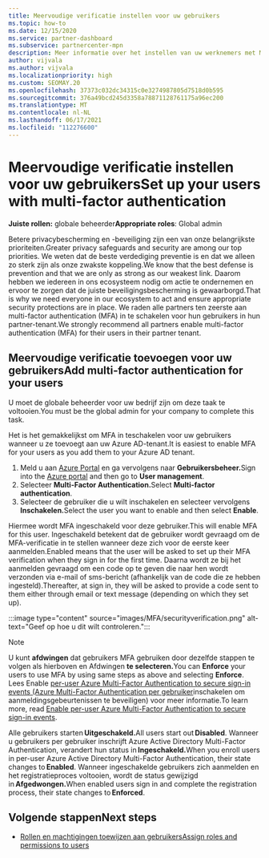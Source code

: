 ```yaml
---
title: Meervoudige verificatie instellen voor uw gebruikers
ms.topic: how-to
ms.date: 12/15/2020
ms.service: partner-dashboard
ms.subservice: partnercenter-mpn
description: Meer informatie over het instellen van uw werknemers met MFA
author: vijvala
ms.author: vijvala
ms.localizationpriority: high
ms.custom: SEOMAY.20
ms.openlocfilehash: 37373c032dc34315c0e3274987805d7518d0b595
ms.sourcegitcommit: 376a49bcd245d3358a78871128761175a96ec200
ms.translationtype: MT
ms.contentlocale: nl-NL
ms.lasthandoff: 06/17/2021
ms.locfileid: "112276600"
---
```

# <a name="set-up-your-users-with-multi-factor-authentication"></a><span data-ttu-id="6ea03-103">Meervoudige verificatie instellen voor uw gebruikers</span><span class="sxs-lookup"><span data-stu-id="6ea03-103">Set up your users with multi-factor authentication</span></span>

<span data-ttu-id="6ea03-104">**Juiste rollen:** globale beheerder</span><span class="sxs-lookup"><span data-stu-id="6ea03-104">**Appropriate roles**: Global admin</span></span>

<span data-ttu-id="6ea03-105">Betere privacybescherming en -beveiliging zijn een van onze belangrijkste prioriteiten.</span><span class="sxs-lookup"><span data-stu-id="6ea03-105">Greater privacy safeguards and security are among our top priorities.</span></span> <span data-ttu-id="6ea03-106">We weten dat de beste verdediging preventie is en dat we alleen zo sterk zijn als onze zwakste koppeling.</span><span class="sxs-lookup"><span data-stu-id="6ea03-106">We know that the best defense is prevention and that we are only as strong as our weakest link.</span></span> <span data-ttu-id="6ea03-107">Daarom hebben we iedereen in ons ecosysteem nodig om actie te ondernemen en ervoor te zorgen dat de juiste beveiligingsbescherming is gewaarborgd.</span><span class="sxs-lookup"><span data-stu-id="6ea03-107">That is why we need everyone in our ecosystem to act and ensure appropriate security protections are in place.</span></span> <span data-ttu-id="6ea03-108">We raden alle partners ten zeerste aan multi-factor authentication (MFA) in te schakelen voor hun gebruikers in hun partner-tenant.</span><span class="sxs-lookup"><span data-stu-id="6ea03-108">We strongly recommend all partners enable multi-factor authentication (MFA) for their users in their partner tenant.</span></span> 

## <a name="add-multi-factor-authentication-for-your-users"></a><span data-ttu-id="6ea03-109">Meervoudige verificatie toevoegen voor uw gebruikers</span><span class="sxs-lookup"><span data-stu-id="6ea03-109">Add multi-factor authentication for your users</span></span>

<span data-ttu-id="6ea03-110">U moet de globale beheerder voor uw bedrijf zijn om deze taak te voltooien.</span><span class="sxs-lookup"><span data-stu-id="6ea03-110">You must be the global admin for your company to complete this task.</span></span>

<span data-ttu-id="6ea03-111">Het is het gemakkelijkst om MFA in teschakelen voor uw gebruikers wanneer u ze toevoegt aan uw Azure AD-tenant.</span><span class="sxs-lookup"><span data-stu-id="6ea03-111">It is easiest to enable MFA for your users as you add them to your Azure AD tenant.</span></span>

1. <span data-ttu-id="6ea03-112">Meld u aan [Azure Portal](https://portal.azure.com) en ga vervolgens naar **Gebruikersbeheer.**</span><span class="sxs-lookup"><span data-stu-id="6ea03-112">Sign into the [Azure portal](https://portal.azure.com) and then go to **User management**.</span></span>
1. <span data-ttu-id="6ea03-113">Selecteer **Multi-Factor Authentication.**</span><span class="sxs-lookup"><span data-stu-id="6ea03-113">Select **Multi-factor authentication**.</span></span>
1. <span data-ttu-id="6ea03-114">Selecteer de gebruiker die u wilt inschakelen en selecteer vervolgens **Inschakelen.**</span><span class="sxs-lookup"><span data-stu-id="6ea03-114">Select the user you want to enable and then select **Enable**.</span></span>

<span data-ttu-id="6ea03-115">Hiermee wordt MFA ingeschakeld voor deze gebruiker.</span><span class="sxs-lookup"><span data-stu-id="6ea03-115">This will enable MFA for this user.</span></span> <span data-ttu-id="6ea03-116">Ingeschakeld betekent dat de gebruiker wordt gevraagd om de MFA-verificatie in te stellen wanneer deze zich voor de eerste keer aanmelden.</span><span class="sxs-lookup"><span data-stu-id="6ea03-116">Enabled means that the user will be asked to set up their MFA verification when they sign in for the first time.</span></span> <span data-ttu-id="6ea03-117">Daarna wordt ze bij het aanmelden gevraagd om een code op te geven die naar hen wordt verzonden via e-mail of sms-bericht (afhankelijk van de code die ze hebben ingesteld).</span><span class="sxs-lookup"><span data-stu-id="6ea03-117">Thereafter, at sign in, they will be asked to provide a code sent to them either through email or text message (depending on which they set up).</span></span>  

:::image type="content" source="images/MFA/securityverification.png" alt-text="Geef op hoe u dit wilt controleren.":::

>[!NOTE]
><span data-ttu-id="6ea03-119">U kunt **afdwingen** dat gebruikers MFA gebruiken door dezelfde stappen te volgen als hierboven en Afdwingen **te selecteren.**</span><span class="sxs-lookup"><span data-stu-id="6ea03-119">You can **Enforce** your users to use MFA by using same steps as above and selecting **Enforce**.</span></span> <span data-ttu-id="6ea03-120">Lees Enable [per-user Azure Multi-Factor Authentication to secure sign-in events (Azure Multi-Factor Authentication per gebruiker](/azure/active-directory/authentication/howto-mfa-userstates)inschakelen om aanmeldingsgebeurtenissen te beveiligen) voor meer informatie.</span><span class="sxs-lookup"><span data-stu-id="6ea03-120">To learn more, read [Enable per-user Azure Multi-Factor Authentication to secure sign-in events](/azure/active-directory/authentication/howto-mfa-userstates).</span></span> 

<span data-ttu-id="6ea03-121">Alle gebruikers starten **Uitgeschakeld.**</span><span class="sxs-lookup"><span data-stu-id="6ea03-121">All users start out **Disabled**.</span></span> <span data-ttu-id="6ea03-122">Wanneer u gebruikers per gebruiker inschrijft Azure Active Directory Multi-Factor Authentication, verandert hun status in **Ingeschakeld.**</span><span class="sxs-lookup"><span data-stu-id="6ea03-122">When you enroll users in per-user Azure Active Directory Multi-Factor Authentication, their state changes to **Enabled**.</span></span> <span data-ttu-id="6ea03-123">Wanneer ingeschakelde gebruikers zich aanmelden en het registratieproces voltooien, wordt de status gewijzigd in **Afgedwongen.**</span><span class="sxs-lookup"><span data-stu-id="6ea03-123">When enabled users sign in and complete the registration process, their state changes to **Enforced**.</span></span> 

## <a name="next-steps"></a><span data-ttu-id="6ea03-124">Volgende stappen</span><span class="sxs-lookup"><span data-stu-id="6ea03-124">Next steps</span></span>

- [<span data-ttu-id="6ea03-125">Rollen en machtigingen toewijzen aan gebruikers</span><span class="sxs-lookup"><span data-stu-id="6ea03-125">Assign roles and permissions to users</span></span>](permissions-overview.md)